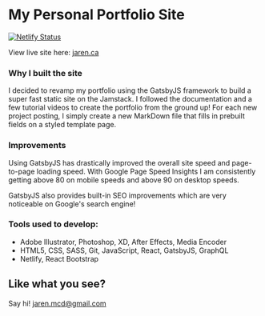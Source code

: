 # My Personal Portfolio Site

[![Netlify Status](https://api.netlify.com/api/v1/badges/104f1521-5bf0-421e-8c24-0a437fd235a5/deploy-status)](https://app.netlify.com/sites/jarentest/deploys)


View live site here: [jaren.ca](https://jaren.ca/)

### Why I built the site

I decided to revamp my portfolio using the GatsbyJS framework to build a super fast static site on the Jamstack. I followed the documentation and a few tutorial videos to create the portfolio from the ground up! For each new project posting, I simply create a new MarkDown file that fills in prebuilt fields on a styled template page.

### Improvements

Using GatsbyJS has drastically improved the overall site speed and page-to-page loading speed. With Google Page Speed Insights I am consistently getting above 80 on mobile speeds and above 90 on desktop speeds. 

GatsbyJS also provides built-in SEO improvements which are very noticeable on Google's search engine!

### Tools used to develop:

- Adobe Illustrator, Photoshop, XD, After Effects, Media Encoder
- HTML5, CSS, SASS, Git, JavaScript, React, GatsbyJS, GraphQL
- Netlify, React Bootstrap

## Like what you see?

Say hi! [jaren.mcd@gmail.com](mailto:jaren.mcd@gmail.com)
